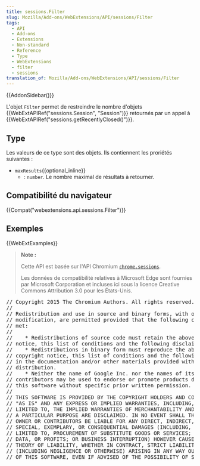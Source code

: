 ```yaml
---
title: sessions.Filter
slug: Mozilla/Add-ons/WebExtensions/API/sessions/Filter
tags:
  - API
  - Add-ons
  - Extensions
  - Non-standard
  - Reference
  - Type
  - WebExtensions
  - filter
  - sessions
translation_of: Mozilla/Add-ons/WebExtensions/API/sessions/Filter
---
```

{{AddonSidebar()}}

L'objet `Filter` permet de restreindre le nombre d'objets {{WebExtAPIRef("sessions.Session", "Session")}} retournés par un appel à {{WebExtAPIRef("sessions.getRecentlyClosed()")}}.

## Type

Les valeurs de ce type sont des objets. Ils contiennent les proriétés suivantes :

- `maxResults`{{optional_inline}}
  - : `number`. Le nombre maximal de résultats à retourner.

## Compatibilité du navigateur

{{Compat("webextensions.api.sessions.Filter")}}

## Exemples

{{WebExtExamples}}

> **Note :**
>
> Cette API est basée sur l'API Chromium [`chrome.sessions`](https://developer.chrome.com/extensions/sessions).
>
> Les données de compatibilité relatives à Microsoft Edge sont fournies par Microsoft Corporation et incluses ici sous la licence Creative Commons Attribution 3.0 pour les États-Unis.

<div class="hidden"><pre>// Copyright 2015 The Chromium Authors. All rights reserved.
//
// Redistribution and use in source and binary forms, with or without
// modification, are permitted provided that the following conditions are
// met:
//
//    * Redistributions of source code must retain the above copyright
// notice, this list of conditions and the following disclaimer.
//    * Redistributions in binary form must reproduce the above
// copyright notice, this list of conditions and the following disclaimer
// in the documentation and/or other materials provided with the
// distribution.
//    * Neither the name of Google Inc. nor the names of its
// contributors may be used to endorse or promote products derived from
// this software without specific prior written permission.
//
// THIS SOFTWARE IS PROVIDED BY THE COPYRIGHT HOLDERS AND CONTRIBUTORS
// "AS IS" AND ANY EXPRESS OR IMPLIED WARRANTIES, INCLUDING, BUT NOT
// LIMITED TO, THE IMPLIED WARRANTIES OF MERCHANTABILITY AND FITNESS FOR
// A PARTICULAR PURPOSE ARE DISCLAIMED. IN NO EVENT SHALL THE COPYRIGHT
// OWNER OR CONTRIBUTORS BE LIABLE FOR ANY DIRECT, INDIRECT, INCIDENTAL,
// SPECIAL, EXEMPLARY, OR CONSEQUENTIAL DAMAGES (INCLUDING, BUT NOT
// LIMITED TO, PROCUREMENT OF SUBSTITUTE GOODS OR SERVICES; LOSS OF USE,
// DATA, OR PROFITS; OR BUSINESS INTERRUPTION) HOWEVER CAUSED AND ON ANY
// THEORY OF LIABILITY, WHETHER IN CONTRACT, STRICT LIABILITY, OR TORT
// (INCLUDING NEGLIGENCE OR OTHERWISE) ARISING IN ANY WAY OUT OF THE USE
// OF THIS SOFTWARE, EVEN IF ADVISED OF THE POSSIBILITY OF SUCH DAMAGE.
</pre></div>
